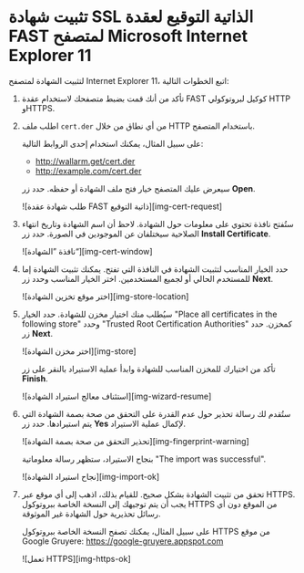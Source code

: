 # تثبيت شهادة SSL الذاتية التوقيع لعقدة FAST لمتصفح Microsoft Internet Explorer 11

لتثبيت الشهادة لمتصفح Internet Explorer 11، اتبع الخطوات التالية:

1. تأكد من أنك قمت بضبط متصفحك لاستخدام عقدة FAST كوكيل لبروتوكولي HTTP وHTTPS.

2. اطلب ملف `cert.der` من أي نطاق من خلال HTTP باستخدام المتصفح.

    على سبيل المثال، يمكنك استخدام إحدى الروابط التالية:
    
    * <http://wallarm.get/cert.der>
    * <http://example.com/cert.der>

    سيعرض عليك المتصفح خيار فتح ملف الشهادة أو حفظه. حدد زر **Open**.

    ![طلب شهادة عقدة FAST ذاتية التوقيع][img-cert-request]

3. ستُفتح نافذة تحتوي على معلومات حول الشهادة. لاحظ أن اسم الشهادة وتاريخ انتهاء الصلاحية سيختلفان عن الموجودين في الصورة. حدد زر **Install Certificate**.

    ![نافذة ”الشهادة“][img-cert-window]

4. حدد الخيار المناسب لتثبيت الشهادة في النافذة التي تفتح. يمكنك تثبيت الشهادة إما للمستخدم الحالي أو لجميع المستخدمين. اختر الخيار المناسب وحدد زر **Next**.

    ![اختر موقع تخزين الشهادة][img-store-location]

5. سيُطلب منك اختيار مخزن للشهادة. حدد الخيار "Place all certificates in the following store" وحدد "Trusted Root Certification Authorities" كمخزن. حدد زر **Next**.

    ![اختر مخزن الشهادة][img-store]

    تأكد من اختيارك للمخزن المناسب للشهادة وابدأ عملية الاستيراد بالنقر على زر **Finish**.
    
    ![استئناف معالج استيراد الشهادة][img-wizard-resume]

6. ستُقدم لك رسالة تحذير حول عدم القدرة على التحقق من صحة بصمة الشهادة التي يتم استيرادها. حدد زر **Yes** لإكمال عملية الاستيراد.

    ![تحذير التحقق من صحة بصمة الشهادة][img-fingerprint-warning]

    بنجاح الاستيراد، ستظهر رسالة معلوماتية "The import was successful".

    ![نجاح استيراد الشهادة][img-import-ok]
    
7. تحقق من تثبيت الشهادة بشكل صحيح. للقيام بذلك، اذهب إلى أي موقع عبر HTTPS. يجب أن يتم توجيهك إلى النسخة الخاصة ببروتوكول HTTPS من الموقع دون أي رسائل تحذيرية حول الشهادة غير الموثوقة.

    على سبيل المثال، يمكنك تصفح النسخة الخاصة ببروتوكول HTTPS من موقع Google Gruyere:
    <https://google-gruyere.appspot.com>

    ![تعمل HTTPS][img-https-ok]